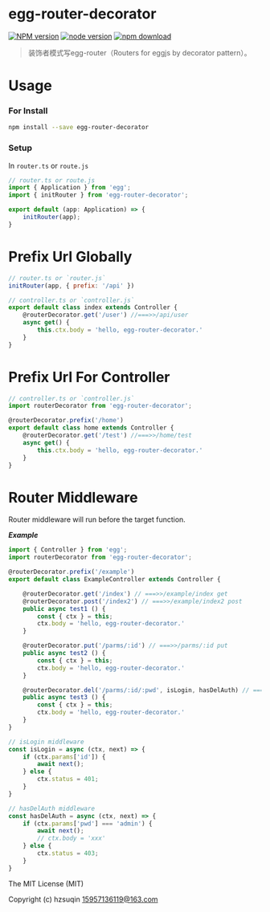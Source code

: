 # egg-router-decorator

[![NPM version][npm-image]][npm-url]
[![node version][node-image]][node-url]
[![npm download][download-image]][download-url]

[npm-image]: https://img.shields.io/npm/v/egg-router-decorator.svg?style=flat-square
[npm-url]: https://npmjs.org/package/egg-router-decorator
[node-image]: https://img.shields.io/badge/node.js-%3E=_8.9-green.svg?style=flat-square
[node-url]: http://nodejs.org/download/
[download-image]: https://img.shields.io/npm/dm/egg-router-decorator.svg?style=flat-square
[download-url]: https://npmjs.org/package/egg-router-decorator

> 装饰者模式写egg-router（Routers  for eggjs by decorator pattern）。

# Usage

### For Install
```bash
npm install --save egg-router-decorator
```

### Setup

In `router.ts` or `route.js`

```ts
// router.ts or route.js
import { Application } from 'egg';
import { initRouter } from 'egg-router-decorator';

export default (app: Application) => {
    initRouter(app);
}
```

# Prefix Url Globally

```js
// router.ts or `router.js`
initRouter(app, { prefix: '/api' })

// controller.ts or `controller.js`
export default class index extends Controller {
    @routerDecorator.get('/user') //===>>/api/user
    async get() {
        this.ctx.body = 'hello, egg-router-decorator.'
    }
}

```

# Prefix Url For Controller
```js
// controller.ts or `controller.js`
import routerDecorator from 'egg-router-decorator';

@routerDecorator.prefix('/home')
export default class home extends Controller {
    @routerDecorator.get('/test') //===>>/home/test
    async get() {
        this.ctx.body = 'hello, egg-router-decorator.'
    }
}

```

# Router Middleware

Router middleware will run before the target function.

***Example***

```ts
import { Controller } from 'egg';
import routerDecorator from 'egg-router-decorator';

@routerDecorator.prefix('/example')
export default class ExampleController extends Controller {

    @routerDecorator.get('/index') // ===>>/example/index get
    @routerDecorator.post('/index2') // ===>>/example/index2 post
    public async test1 () {
        const { ctx } = this;
        ctx.body = 'hello, egg-router-decorator.'
    }

    @routerDecorator.put('/parms/:id') // ===>>/parms/:id put
    public async test2 () {
        const { ctx } = this;
        ctx.body = 'hello, egg-router-decorator.'
    }

    @routerDecorator.del('/parms/:id/:pwd', isLogin, hasDelAuth) // ===>>/parms/:id/:pwd del
    public async test3 () {
        const { ctx } = this;
        ctx.body = 'hello, egg-router-decorator.'
    }
}

// isLogin middleware
const isLogin = async (ctx, next) => {
    if (ctx.params['id']) {
        await next();
    } else {
        ctx.status = 401;
    }
}

// hasDelAuth middleware
const hasDelAuth = async (ctx, next) => {
    if (ctx.params['pwd'] === 'admin') {
        await next();
        // ctx.body = 'xxx'
    } else {
        ctx.status = 403;
    }
}

```

The MIT License (MIT)

Copyright (c) hzsuqin <15957136119@163.com> 
